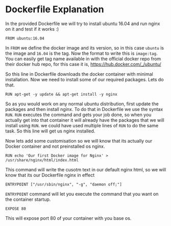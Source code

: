 # Dockerfile Explanation

In the provided Dockerfile we will try to install ubuntu 16.04 and run nginx on it and test if it works :)

`FROM ubuntu:16.04`

In `FROM` we define the docker image and its version, so in this case `ubuntu` is the image and `16.04` is the tag. Now the format to write this is `image:tag`. You can easily get tag name available in with the official docker repo from their docker hub repo, for this case it is, https://hub.docker.com/_/ubuntu/

So this line in Dockerfile downloads the docker container with minimal installation. Now we need to install some of our required packages. Lets do that.

`RUN apt-get -y update && apt-get install -y nginx`

So as you would work on any normal ubuntu distribution, first update the packages and then install nginx. To do that in Dockerfile we use the syntax `RUN`. `RUN` executes the command and gets your job done, so when you actually get into that container it will already have the packages that we will install using `RUN`. we could have used multiple lines of `RUN` to do the same task. So this line will get us nginx installed.

Now lets add some customisation so we will know that its actually our Docker container and not preinstalled os nginx. 

`RUN echo 'Our first Docker image for Nginx' > /usr/share/nginx/html/index.html`

This command will write the cusotm text in our default nginx html, so we will know that its our Dockerfile nginx in effect

`ENTRYPOINT ["/usr/sbin/nginx", "-g", "daemon off;"]`

`ENTRYPOINT` command will let you execute the command that you want on the container startup.

`EXPOSE 80`

This will expose port 80 of your container with you base os.



 
